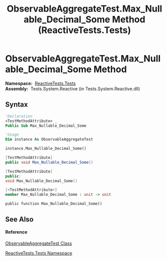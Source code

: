 ﻿---
title: ObservableAggregateTest.Max_Nullable_Decimal_Some Method  (ReactiveTests.Tests)
TOCTitle: Max_Nullable_Decimal_Some Method
ms:assetid: M:ReactiveTests.Tests.ObservableAggregateTest.Max_Nullable_Decimal_Some
ms:mtpsurl: https://msdn.microsoft.com/en-us/library/reactivetests.tests.observableaggregatetest.max_nullable_decimal_some(v=VS.103)
ms:contentKeyID: 36619330
ms.date: 06/28/2011
mtps_version: v=VS.103
f1_keywords:
- ReactiveTests.Tests.ObservableAggregateTest.Max_Nullable_Decimal_Some
dev_langs:
- CSharp
- JScript
- VB
- FSharp
- c++
---

# ObservableAggregateTest.Max\_Nullable\_Decimal\_Some Method

**Namespace:**  [ReactiveTests.Tests](hh289046\(v=vs.103\).md)  
**Assembly:**  Tests.System.Reactive (in Tests.System.Reactive.dll)

## Syntax

``` vb
'Declaration
<TestMethodAttribute> _
Public Sub Max_Nullable_Decimal_Some
```

``` vb
'Usage
Dim instance As ObservableAggregateTest

instance.Max_Nullable_Decimal_Some()
```

``` csharp
[TestMethodAttribute]
public void Max_Nullable_Decimal_Some()
```

``` c++
[TestMethodAttribute]
public:
void Max_Nullable_Decimal_Some()
```

``` fsharp
[<TestMethodAttribute>]
member Max_Nullable_Decimal_Some : unit -> unit 
```

``` jscript
public function Max_Nullable_Decimal_Some()
```

## See Also

#### Reference

[ObservableAggregateTest Class](hh314823\(v=vs.103\).md)

[ReactiveTests.Tests Namespace](hh289046\(v=vs.103\).md)

